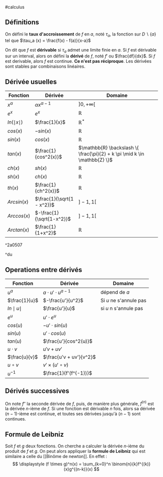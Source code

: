 #calculus
## Définitions
On défini le **taux d'accroissement** de $f$ en $a$, noté $\tau_a$, la fonction sur $D \backslash \{a\}$ tel que 
$\tau_a (x) = \frac{f(x) - f(a)}{x-a}$ 

On dit que $f$ est **dérivable** si $\tau_a$ admet une limite finie en $a$.
Si $f$ est dérivable sur un interval, alors on défini la **dérivé** de $f$, noté $f'$ ou $\frac{df}{dx}$. Si $f$ est derivable, alors $f$ est continue. **Ce n'est pas réciproque**. 
Les dérivées sont stables par combinaisons linéaires. 
## Dérivée usuelles

| Fonction         | Dérivée                    | Domaine                                                                   |
| ---------------- | -------------------------- | ------------------------------------------------------------------------- |
| $x^\alpha$       | $\alpha x^{\alpha -1}$     | $]0, +\infty[$                                                            |
| $e^x$            | $e^x$                      | $\mathbb{R}$                                                              |
| $ln(\mid x\mid)$ | $\frac{1}{x}$              | $\mathbb{R}^*$                                                            |
| $cos(x)$         | $-sin(x)$                  | $\mathbb{R}$                                                              |
| $sin(x)$         | $cos(x)$                   | $\mathbb{R}$                                                              |
| $tan(x)$         | $\frac{1}{cos^2(x)}$       | $\mathbb{R} \backslash \{ \frac{\pi}{2} + k \pi \mid k \in \mathbb{Z} \}$ |
| $ch(x)$          | $sh(x)$                    | $\mathbb{R}$                                                              |
| $sh(x)$          | $ch(x)$                    | $\mathbb{R}$                                                              |
| $th(x)$          | $\frac{1}{ch^2(x)}$        | $\mathbb{R}$                                                              |
| $Arcsin(x)$      | $\frac{1}{\sqrt{1 - x^2}}$ | $]-1, 1[$                                                                 |
| $Arccos(x)$      | $-\frac{1}{\sqrt{1-x^2}}$  | $]-1, 1[$                                                                 |
| $Arctan(x)$      | $\frac{1}{1+x^2}$          | $\mathbb{R}$                                                              |

^2a0507

^du
## Operations entre dérivés

| Fonction         | Dérivée                    | Domaine                |
| ---------------- | -------------------------- | ---------------------- |
| $u^a$            | $a \cdot u' \cdot u^{a-1}$ | dépend de $a$          |
| $\frac{1}{u}$    | $-\frac{u'}{u^2}$          | Si $u$ ne s'annule pas |
| $ln \mid u \mid$ | $\frac{u'}{u}$             | si $u$ n s'annule pas  |
| $e^u$            | $u' \cdot e^u$             |                        |
| $cos(u)$         | $-u' \cdot sin(u)$         |                        |
| $sin(u)$         | $u' \cdot cos(u)$          |                        |
| $tan(u)$         | $\frac{u'}{cos^2(u)}$      |                        |
| $u \cdot v$      | $u'v + uv'$                |                        |
| $\frac{u}{v}$    | $\frac{u'v + uv'}{v^2}$    |                        |
| $u \circ v$      | $v' \times (u' \circ v)$   |                        |
| $u^{-1}$         | $\frac{1}{f'(f^{-1})}$     |                        |
## Dérivés successives
On note $f''$ la seconde dérivée de $f$, puis, de manière plus générale, $f^{(n)}$ est la dérivée $n$-ième de $f$. 
Si une fonction est dérivable $n$ fois, alors sa dérivée $(n-1)$-ième est continue, et toutes ses dérivées jusqu'à $(n-1)$ sont continues. 

## Formule de Leibniz
Soit $f$ et $g$ deux fonctions. On cherche a calculer la dérivée $n$-ième du produit de $f$ et $g$. On peut alors appliquer la **formule de Leibniz** qui est similaire a celle du [[Binôme de newton]]. En effet :
$$
\displaystyle
(f \times g)^n(x) = \sum_{k=0}^n \binom{n}{k}f^{(k)}(x)g^{(n-k)}(x)
$$

